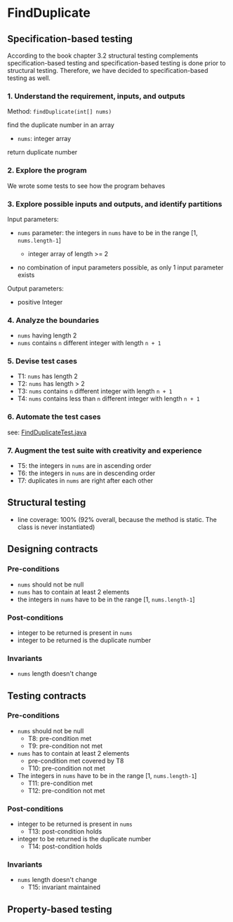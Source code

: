 # FindDuplicate

## Specification-based testing

According to the book chapter 3.2 structural testing complements specification-based testing and specification-based
testing is done prior to structural testing. Therefore, we have decided to specification-based testing as well.

### 1. Understand the requirement, inputs, and outputs

Method: `findDuplicate(int[] nums)`

find the duplicate number in an array

- `nums`: integer array

return duplicate number

### 2. Explore the program

We wrote some tests to see how the program behaves

### 3. Explore possible inputs and outputs, and identify partitions

Input parameters:

- `nums` parameter: the integers in `nums` have to be in the range [1, `nums.length-1`]
    - integer array of length >= 2

- no combination of input parameters possible, as only 1 input parameter exists

Output parameters:

- positive Integer

### 4. Analyze the boundaries

- `nums` having length 2
- `nums` contains `n` different integer with length `n + 1`

### 5. Devise test cases

- T1: `nums` has length 2
- T2: `nums` has length > 2
- T3: `nums` contains `n` different integer with length `n + 1`
- T4: `nums` contains less than `n` different integer with length `n + 1`

### 6. Automate the test cases

see: [FindDuplicateTest.java](FindDuplicate/src/main/java/zest/FindDuplicate.java)

### 7. Augment the test suite with creativity and experience

- T5: the integers in `nums` are in ascending order
- T6: the integers in `nums` are in descending order
- T7: duplicates in `nums` are right after each other

## Structural testing

- line coverage: 100% (92% overall, because the method is static. The class is never instantiated)

## Designing contracts

### Pre-conditions

- `nums` should not be null
- `nums` has to contain at least 2 elements
- the integers in `nums` have to be in the range [1, `nums.length-1`]

### Post-conditions

- integer to be returned is present in `nums`
- integer to be returned is the duplicate number

### Invariants

- `nums` length doesn't change

## Testing contracts

### Pre-conditions

- `nums` should not be null
    - T8: pre-condition met
    - T9: pre-condition not met
- `nums` has to contain at least 2 elements
    - pre-condition met covered by T8
    - T10: pre-condition not met
- The integers in `nums` have to be in the range [1, `nums.length-1`]
  - T11: pre-condition met
  - T12: pre-condition not met


### Post-conditions

- integer to be returned is present in `nums`
    - T13: post-condition holds
- integer to be returned is the duplicate number
    - T14: post-condition holds

### Invariants

- `nums` length doesn't change
    - T15: invariant maintained

## Property-based testing


